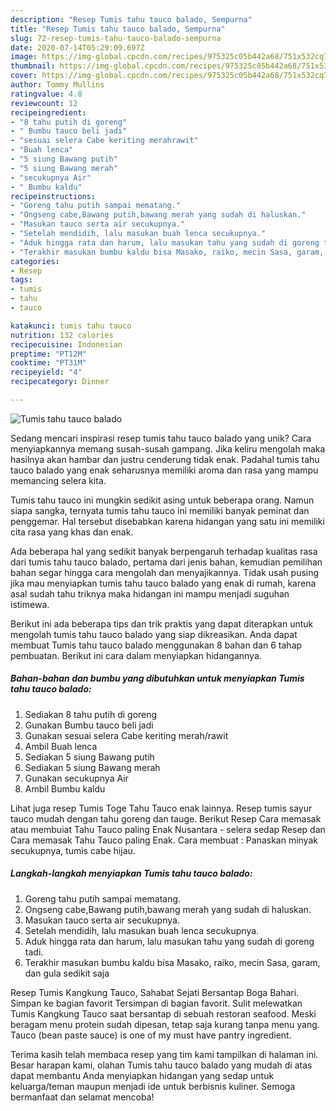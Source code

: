```yaml
---
description: "Resep Tumis tahu tauco balado, Sempurna"
title: "Resep Tumis tahu tauco balado, Sempurna"
slug: 72-resep-tumis-tahu-tauco-balado-sempurna
date: 2020-07-14T05:29:09.697Z
image: https://img-global.cpcdn.com/recipes/975325c05b442a68/751x532cq70/tumis-tahu-tauco-balado-foto-resep-utama.jpg
thumbnail: https://img-global.cpcdn.com/recipes/975325c05b442a68/751x532cq70/tumis-tahu-tauco-balado-foto-resep-utama.jpg
cover: https://img-global.cpcdn.com/recipes/975325c05b442a68/751x532cq70/tumis-tahu-tauco-balado-foto-resep-utama.jpg
author: Tommy Mullins
ratingvalue: 4.8
reviewcount: 12
recipeingredient:
- "8 tahu putih di goreng"
- " Bumbu tauco beli jadi"
- "sesuai selera Cabe keriting merahrawit"
- "Buah lenca"
- "5 siung Bawang putih"
- "5 siung Bawang merah"
- "secukupnya Air"
- " Bumbu kaldu"
recipeinstructions:
- "Goreng tahu putih sampai mematang."
- "Ongseng cabe,Bawang putih,bawang merah yang sudah di haluskan."
- "Masukan tauco serta air secukupnya."
- "Setelah mendidih, lalu masukan buah lenca secukupnya."
- "Aduk hingga rata dan harum, lalu masukan tahu yang sudah di goreng tadi."
- "Terakhir masukan bumbu kaldu bisa Masako, raiko, mecin Sasa, garam, dan gula sedikit saja"
categories:
- Resep
tags:
- tumis
- tahu
- tauco

katakunci: tumis tahu tauco 
nutrition: 132 calories
recipecuisine: Indonesian
preptime: "PT12M"
cooktime: "PT31M"
recipeyield: "4"
recipecategory: Dinner

---
```



![Tumis tahu tauco balado](https://img-global.cpcdn.com/recipes/975325c05b442a68/751x532cq70/tumis-tahu-tauco-balado-foto-resep-utama.jpg)

Sedang mencari inspirasi resep tumis tahu tauco balado yang unik? Cara menyiapkannya memang susah-susah gampang. Jika keliru mengolah maka hasilnya akan hambar dan justru cenderung tidak enak. Padahal tumis tahu tauco balado yang enak seharusnya memiliki aroma dan rasa yang mampu memancing selera kita.

Tumis tahu tauco ini mungkin sedikit asing untuk beberapa orang. Namun siapa sangka, ternyata tumis tahu tauco ini memiliki banyak peminat dan penggemar. Hal tersebut disebabkan karena hidangan yang satu ini memiliki cita rasa yang khas dan enak.

Ada beberapa hal yang sedikit banyak berpengaruh terhadap kualitas rasa dari tumis tahu tauco balado, pertama dari jenis bahan, kemudian pemilihan bahan segar hingga cara mengolah dan menyajikannya. Tidak usah pusing jika mau menyiapkan tumis tahu tauco balado yang enak di rumah, karena asal sudah tahu triknya maka hidangan ini mampu menjadi suguhan istimewa.


Berikut ini ada beberapa tips dan trik praktis yang dapat diterapkan untuk mengolah tumis tahu tauco balado yang siap dikreasikan. Anda dapat membuat Tumis tahu tauco balado menggunakan 8 bahan dan 6 tahap pembuatan. Berikut ini cara dalam menyiapkan hidangannya.

<!--inarticleads1-->

##### Bahan-bahan dan bumbu yang dibutuhkan untuk menyiapkan Tumis tahu tauco balado:

1. Sediakan 8 tahu putih di goreng
1. Gunakan  Bumbu tauco beli jadi
1. Gunakan sesuai selera Cabe keriting merah/rawit
1. Ambil Buah lenca
1. Sediakan 5 siung Bawang putih
1. Sediakan 5 siung Bawang merah
1. Gunakan secukupnya Air
1. Ambil  Bumbu kaldu


Lihat juga resep Tumis Toge Tahu Tauco enak lainnya. Resep tumis sayur tauco mudah dengan tahu goreng dan tauge. Berikut Resep Cara memasak atau membuiat Tahu Tauco paling Enak Nusantara - selera sedap Resep dan Cara memasak Tahu Tauco paling Enak. Cara membuat : Panaskan minyak secukupnya, tumis cabe hijau. 

<!--inarticleads2-->

##### Langkah-langkah menyiapkan Tumis tahu tauco balado:

1. Goreng tahu putih sampai mematang.
1. Ongseng cabe,Bawang putih,bawang merah yang sudah di haluskan.
1. Masukan tauco serta air secukupnya.
1. Setelah mendidih, lalu masukan buah lenca secukupnya.
1. Aduk hingga rata dan harum, lalu masukan tahu yang sudah di goreng tadi.
1. Terakhir masukan bumbu kaldu bisa Masako, raiko, mecin Sasa, garam, dan gula sedikit saja


Resep Tumis Kangkung Tauco, Sahabat Sejati Bersantap Boga Bahari. Simpan ke bagian favorit Tersimpan di bagian favorit. Sulit melewatkan Tumis Kangkung Tauco saat bersantap di sebuah restoran seafood. Meski beragam menu protein sudah dipesan, tetap saja kurang tanpa menu yang. Tauco (bean paste sauce) is one of my must have pantry ingredient. 

Terima kasih telah membaca resep yang tim kami tampilkan di halaman ini. Besar harapan kami, olahan Tumis tahu tauco balado yang mudah di atas dapat membantu Anda menyiapkan hidangan yang sedap untuk keluarga/teman maupun menjadi ide untuk berbisnis kuliner. Semoga bermanfaat dan selamat mencoba!
